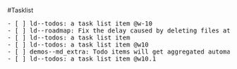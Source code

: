 #Tasklist
<pre>- [ ] ld--todos: a task list item @w-10
- [ ] ld--roadmap: Fix the delay caused by deleting files at beginning of compile.
- [ ] ld--todos: a task list item
- [ ] ld--todos: a task list item @w10
- [ ] demos--md_extra: Todo items will get aggregated automatically @w10
- [ ] ld--todos: a task list item @w10.1
</pre>